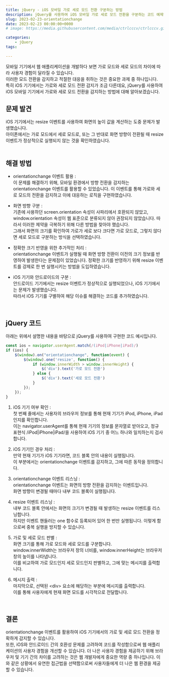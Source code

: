 ```yaml
---
title: jQuery - iOS 모바일 가로 세로 모드 전환 구분하는 방법
description: jQuery를 사용하여 iOS 모바일 가로 세로 모드 전환을 구분하는 코드 예제입니다.
slug: 2023-02-23-orientationchange
date: 2023-02-23 00:00:00+0000
# image: https://media.githubusercontent.com/media/ctrlcccv/ctrlcccv.github.io/master/assets/img/post/swiper-pagination.webp

categories:
    - jQuery
tags:
    
---
```


모바일 기기에서 웹 애플리케이션을 개발하다 보면 가로 모드와 세로 모드의 차이에 따라 사용자 경험이 달라질 수 있습니다.   
이러한 모드 전환을 감지하고 적절한 대응을 취하는 것은 중요한 과제 중 하나입니다.   
특히 iOS 기기에서는 가로와 세로 모드 전환 감지가 조금 다른데요, jQuery를 사용하여 iOS 모바일 기기에서 가로와 세로 모드 전환을 감지하는 방법에 대해 알아보겠습니다.  

## 문제 발견
iOS 기기에서는 resize 이벤트를 사용하여 화면의 높이 값을 계산하는 도중 문제가 발생했습니다.  
아이폰에서는 가로 모드에서 세로 모드로, 또는 그 반대로 화면 방향이 전환될 때 resize 이벤트가 정상적으로 실행되지 않는 것을 확인하였습니다.  
<br>

## 해결 방법
* orientationchange 이벤트 활용 :  
이 문제를 해결하기 위해, 모바일 환경에서 방향 전환을 감지하는 orientationchange 이벤트를 활용할 수 있었습니다. 
이 이벤트를 통해 가로와 세로 모드의 전환을 감지하고 이에 대응하는 로직을 구현하였습니다.

* 화면 방향 구분 :  
기존에 사용하던 screen.orientation 속성이 사파리에서 호환되지 않았고, window.orientation 속성이 웹 표준으로 분류되지 않아 권장되지 않았습니다. 따라서 이러한 제약을 극복하기 위해 다른 방법을 찾아야 했습니다.  
그래서 화면의 크기를 확인하여 가로가 세로 보다 크다면 가로 모드로, 그렇지 않다면 세로 모드로 구분하는 방식을 선택하였습니다.  

* 정확한 크기 반영을 위한 추가적인 처리 :  
orientationchange 이벤트가 실행될 때 화면 방향 전환이 이전의 크기 정보를 반영하여 발생한다는 문제점이 있었습니다. 
정확한 크기를 반영하기 위해 resize 이벤트를 강제로 한 번 실행시키는 방법을 도입하였습니다.

* iOS 기기와 안드로이드의 구분 :  
안드로이드 기기에서는 resize 이벤트가 정상적으로 실행되었으나, iOS 기기에서는 문제가 발생했습니다.   
따라서 iOS 기기를 구별하여 해당 이슈를 해결하는 코드를 추가하였습니다.  
<br>

## jQuery 코드
아래는 위에서 설명한 내용을 바탕으로 jQuery를 사용하여 구현한 코드 예시입니다.

```js
const ios = navigator.userAgent.match(/(iPod|iPhone|iPad)/)
if (ios) {
    $(window).on("orientationchange", function(event) {
        $(window).one('resize', function() {
            if (window.innerWidth > window.innerHeight) {
                $('div').text('가로 모드 전환')
            } else {
                $('div').text('세로 모드 전환')
            }
        });
    });
}
```

1. iOS 기기 여부 확인 :  
첫 번째 줄에서는 사용자의 브라우저 정보를 통해 현재 기기가 iPod, iPhone, iPad인지를 확인합니다.   
이는 navigator.userAgent를 통해 현재 기기의 정보를 문자열로 받아오고, 정규 표현식 /iPod|iPhone|iPad/을 사용하여 iOS 기기 중 어느 하나와 일치하는지 검사합니다.

2. iOS 기기인 경우 처리 :  
만약 현재 기기가 iOS 기기라면, 코드 블록 안의 내용이 실행됩니다.   
이 부분에서는 orientationchange 이벤트를 감지하고, 그에 따른 동작을 정의합니다.

3. orientationchange 이벤트 리스닝 :  
orientationchange 이벤트는 화면의 방향 전환을 감지하는 이벤트입니다.  
화면 방향이 변경될 때마다 내부 코드 블록이 실행됩니다.

4. resize 이벤트 리스닝 :  
내부 코드 블록 안에서는 화면의 크기가 변경될 때 발생하는 resize 이벤트를 리스닝합니다.   
하지만 이벤트 핸들러는 one 함수로 등록되어 있어 한 번만 실행됩니다. 이렇게 함으로써 중복 실행을 방지할 수 있습니다.

5. 가로 및 세로 모드 판별 :  
화면 크기를 통해 가로 모드와 세로 모드를 구분합니다.   
window.innerWidth는 브라우저 창의 너비를, window.innerHeight는 브라우저 창의 높이를 나타냅니다.   
이를 비교하여 가로 모드인지 세로 모드인지 판별하고, 그에 맞는 메시지를 출력합니다.

6. 메시지 출력 :  
마지막으로, 선택된 &lt;div&gt; 요소에 해당하는 부분에 메시지를 출력합니다.  
이를 통해 사용자에게 현재 화면 모드를 시각적으로 전달합니다.  
<br>

## 결론
orientationchange 이벤트를 활용하여 iOS 기기에서의 가로 및 세로 모드 전환을 정확하게 감지할 수 있습니다.  
또한, iOS와 안드로이드 간의 호환성 문제를 고려하여 코드를 작성함으로써 웹 애플리케이션의 사용자 경험을 개선할 수 있습니다. 
더 나은 사용자 경험을 제공하기 위해 브라우저 및 기기 간의 차이를 고려하는 것은 웹 개발자에게 중요한 역량 중 하나입니다. 
이와 같은 상황에서 유연한 접근법을 선택함으로써 사용자들에게 더 나은 웹 환경을 제공할 수 있습니다.  

<!-- [>> 예제 다운로드](https://github.com/ctrlcccv/orientationchange){:target="_blank"} -->
